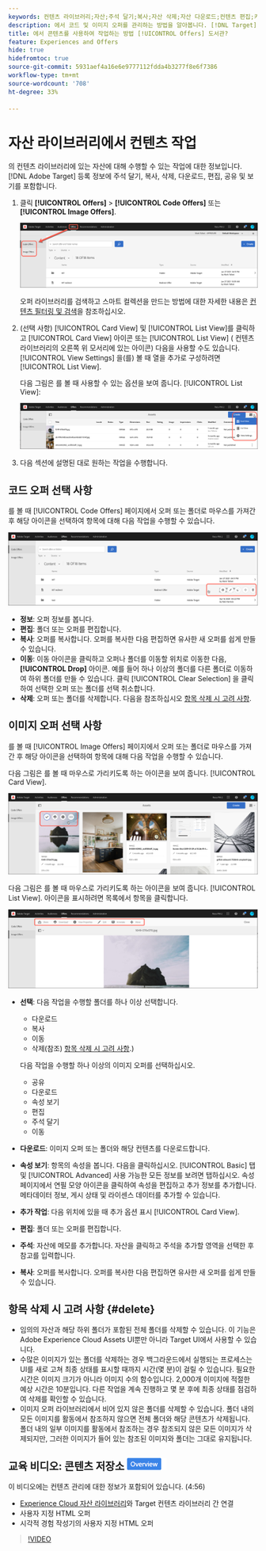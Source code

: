 ```yaml
---
keywords: 컨텐츠 라이브러리;자산;주석 달기;복사;자산 삭제;자산 다운로드;컨텐츠 편집;카드 공유;컨텐츠 속성 보기
description: 에서 코드 및 이미지 오퍼를 관리하는 방법을 알아봅니다. [!DNL Target] [!UICONTROL Offers] 라이브러리입니다.
title: 에서 콘텐츠를 사용하여 작업하는 방법 [!UICONTROL Offers] 도서관?
feature: Experiences and Offers
hide: true
hidefromtoc: true
source-git-commit: 5931aef4a16e6e9777112fdda4b3277f8e6f7386
workflow-type: tm+mt
source-wordcount: '708'
ht-degree: 33%

---
```


# 자산 라이브러리에서 컨텐츠 작업

의 컨텐츠 라이브러리에 있는 자산에 대해 수행할 수 있는 작업에 대한 정보입니다. [!DNL Adobe Target] 등록 정보에 주석 달기, 복사, 삭제, 다운로드, 편집, 공유 및 보기를 포함합니다.

1. 클릭 **[!UICONTROL Offers]** > **[!UICONTROL Code Offers]** 또는 **[!UICONTROL Image Offers]**.

   ![코드 오퍼 및 이미지 오퍼 탭](/help/main/c-experiences/c-manage-content/assets/offers-both.png)

   오퍼 라이브러리를 검색하고 스마트 컬렉션을 만드는 방법에 대한 자세한 내용은 [컨텐츠 필터링 및 검색](/help/main/c-experiences/c-manage-content/filter-and-search-content.md#concept_3B59B8F025BF4CEA82ECC5199D365276)을 참조하십시오.

1. (선택 사항) [!UICONTROL Card View] 및 [!UICONTROL List View]를 클릭하고 [!UICONTROL Card View] 아이콘 또는 [!UICONTROL List View] ( 컨텐츠 라이브러리의 오른쪽 위 모서리에 있는 아이콘) 다음을 사용할 수도 있습니다. [!UICONTROL View Settings] 을(를) 볼 때 열을 추가로 구성하려면 [!UICONTROL List View].

   다음 그림은 를 볼 때 사용할 수 있는 옵션을 보여 줍니다. [!UICONTROL List View]:

   ![목록 보기 옵션](/help/main/c-experiences/c-manage-content/assets/view-settings-options.png)

1. 다음 섹션에 설명된 대로 원하는 작업을 수행합니다.

## 코드 오퍼 선택 사항

를 볼 때 [!UICONTROL Code Offers] 페이지에서 오퍼 또는 폴더로 마우스를 가져간 후 해당 아이콘을 선택하여 항목에 대해 다음 작업을 수행할 수 있습니다.

![코드 오퍼 탭의 마우스로 아이콘](/help/main/c-experiences/c-manage-content/assets/code-offers-hover-icons.png)

* **정보**: 오퍼 정보를 봅니다.
* **편집**: 폴더 또는 오퍼를 편집합니다.
* **복사**: 오퍼를 복사합니다. 오퍼를 복사한 다음 편집하면 유사한 새 오퍼를 쉽게 만들 수 있습니다.
* **이동**: 이동 아이콘을 클릭하고 오퍼나 폴더를 이동할 위치로 이동한 다음, **[!UICONTROL Drop]** 아이콘. 예를 들어 하나 이상의 폴더를 다른 폴더로 이동하여 하위 폴더를 만들 수 있습니다. 클릭 [!UICONTROL Clear Selection] 을 클릭하여 선택한 오퍼 또는 폴더를 선택 취소합니다.
* **삭제**: 오퍼 또는 폴더를 삭제합니다. 다음을 참조하십시오 [항목 삭제 시 고려 사항](#delete).

## 이미지 오퍼 선택 사항

를 볼 때 [!UICONTROL Image Offers] 페이지에서 오퍼 또는 폴더로 마우스를 가져간 후 해당 아이콘을 선택하여 항목에 대해 다음 작업을 수행할 수 있습니다.

다음 그림은 를 볼 때 마우스로 가리키도록 하는 아이콘을 보여 줍니다. [!UICONTROL Card View].

![카드 보기에서 이미지 오퍼 탭에 마우스를 가져가는 아이콘](/help/main/c-experiences/c-manage-content/assets/image-offers-hover-icons.png)

다음 그림은 를 볼 때 마우스로 가리키도록 하는 아이콘을 보여 줍니다. [!UICONTROL List View]. 아이콘을 표시하려면 목록에서 항목을 클릭합니다.

![목록 보기에서 이미지 오퍼 탭에 마우스를 가져다 대는 아이콘](/help/main/c-experiences/c-manage-content/assets/list-view-hover.png)

* **선택**: 다음 작업을 수행할 폴더를 하나 이상 선택합니다.

   * 다운로드
   * 복사
   * 이동
   * 삭제(참조) [항목 삭제 시 고려 사항](#delete).)

  다음 작업을 수행할 하나 이상의 이미지 오퍼를 선택하십시오.

   * 공유
   * 다운로드
   * 속성 보기
   * 편집
   * 주석 달기
   * 이동

* **다운로드**: 이미지 오퍼 또는 폴더와 해당 컨텐츠를 다운로드합니다.
* **속성 보기**: 항목의 속성을 봅니다. 다음을 클릭하십시오. [!UICONTROL Basic] 탭 및 [!UICONTROL Advanced] 사용 가능한 모든 정보를 보려면 탭하십시오. 속성 페이지에서 연필 모양 아이콘을 클릭하여 속성을 편집하고 추가 정보를 추가합니다. 메타데이터 정보, 게시 상태 및 라이센스 데이터를 추가할 수 있습니다.
* **추가 작업**: 다음 위치에 있을 때 추가 옵션 표시 [!UICONTROL Card View].
* **편집**: 폴더 또는 오퍼를 편집합니다.
* **주석**: 자산에 메모를 추가합니다. 자산을 클릭하고 주석을 추가할 영역을 선택한 후 참고를 입력합니다.
* **복사**: 오퍼를 복사합니다. 오퍼를 복사한 다음 편집하면 유사한 새 오퍼를 쉽게 만들 수 있습니다.

## 항목 삭제 시 고려 사항 {#delete}

* 임의의 자산과 해당 하위 폴더가 포함된 전체 폴더를 삭제할 수 있습니다. 이 기능은 Adobe Experience Cloud Assets UI뿐만 아니라 Target UI에서 사용할 수 있습니다.
* 수많은 이미지가 있는 폴더를 삭제하는 경우 백그라운드에서 실행되는 프로세스는 UI를 새로 고쳐 최종 상태를 표시할 때까지 시간(몇 분)이 걸릴 수 있습니다. 필요한 시간은 이미지 크기가 아니라 이미지 수의 함수입니다. 2,000개 이미지에 적절한 예상 시간은 10분입니다. 다른 작업을 계속 진행하고 몇 분 후에 최종 상태를 점검하여 삭제를 확인할 수 있습니다.
* 이미지 오퍼 라이브러리에서 비어 있지 않은 폴더를 삭제할 수 있습니다. 폴더 내의 모든 이미지를 활동에서 참조하지 않으면 전체 폴더와 해당 콘텐츠가 삭제됩니다. 폴더 내의 일부 이미지를 활동에서 참조하는 경우 참조되지 않은 모든 이미지가 삭제되지만, 그러한 이미지가 들어 있는 참조된 이미지와 폴더는 그대로 유지됩니다.

## 교육 비디오: 콘텐츠 저장소 ![개요 배지](/help/main/assets/overview.png)

이 비디오에는 컨텐츠 관리에 대한 정보가 포함되어 있습니다. (4:56)

* [Experience Cloud 자산 라이브러리](https://experienceleague.adobe.com/docs/core-services/interface/assets/creative-cloud.html)와 Target 컨텐츠 라이브러리 간 연결
* 사용자 지정 HTML 오퍼
* 시각적 경험 작성기의 사용자 지정 HTML 오퍼

>[!VIDEO](https://video.tv.adobe.com/v/17387)